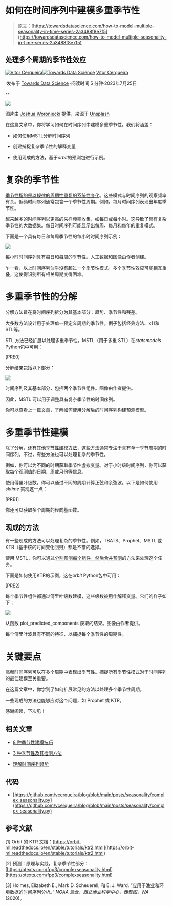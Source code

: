 # 如何在时间序列中建模多重季节性

> 原文：[https://towardsdatascience.com/how-to-model-multiple-seasonality-in-time-series-2a3488f8e7f5](https://towardsdatascience.com/how-to-model-multiple-seasonality-in-time-series-2a3488f8e7f5)

## **处理多个周期的季节性效应**

[](https://vcerq.medium.com/?source=post_page-----2a3488f8e7f5--------------------------------)[![Vitor Cerqueira](../Images/9e52f462c6bc20453d3ea273eb52114b.png)](https://vcerq.medium.com/?source=post_page-----2a3488f8e7f5--------------------------------)[](https://towardsdatascience.com/?source=post_page-----2a3488f8e7f5--------------------------------)[![Towards Data Science](../Images/a6ff2676ffcc0c7aad8aaf1d79379785.png)](https://towardsdatascience.com/?source=post_page-----2a3488f8e7f5--------------------------------) [Vitor Cerqueira](https://vcerq.medium.com/?source=post_page-----2a3488f8e7f5--------------------------------)

·发布于 [Towards Data Science](https://towardsdatascience.com/?source=post_page-----2a3488f8e7f5--------------------------------) ·阅读时间 5 分钟·2023年7月25日

--

![](../Images/b0ff9a93e1a11fae7f8848871a893fcf.png)

图片由 [Joshua Woroniecki](https://unsplash.com/@joshua_j_woroniecki?utm_source=medium&utm_medium=referral) 提供，来源于 [Unsplash](https://unsplash.com/?utm_source=medium&utm_medium=referral)

在这篇文章中，你将学习如何在时间序列中建模多重季节性。我们将涵盖：

+   如何使用MSTL分解时间序列

+   创建捕捉复杂季节性的解释变量

+   使用现成的方法，基于*orbit*的预测包进行示例。

# 复杂的季节性

[季节性指的是以规律的周期性重复的系统性变化](https://medium.com/towards-data-science/8-techniques-to-model-seasonality-2f81d739710)。这些模式与时间序列的观察频率有关。低频时间序列通常包含一个季节性周期。例如，每月时间序列表现出年度季节性。

越来越多的时间序列以更高的采样频率收集，如每日或每小时。这导致了具有复杂季节性的大数据集。每日时间序列可能显示出每周、每月和每年的重复模式。

下面是一个具有每日和每周季节性的每小时时间序列示例：

![](../Images/a9bf9df7169deb16c4568e11a605e577.png)

每小时时间序列具有每日和每周的季节性。人工数据和图像由作者创建。

乍一看，以上时间序列似乎没有超过一个季节性模式。多个季节性效应可能相互重叠，这使得识别所有相关周期变得困难。

# 多重季节性的分解

分解方法旨在将时间序列拆分为其基本部分：趋势、季节性和残差。

大多数方法设计用于处理单一预定义周期的季节性。例子包括经典方法、x11和STL等。

STL 方法已经扩展以处理多重季节性。MSTL（用于多重 STL）在*statsmodels* Python包中可用：

[PRE0]

分解结果包括以下部分：

![](../Images/859d8a2048642e9af08c0bbe44259954.png)

时间序列及其基本部分，包括两个季节性组件。图像由作者提供。

因此，MSTL 可以用于调整具有复杂季节性的时间序列。

你可以查看[上一篇文章](/8-techniques-to-model-seasonality-2f81d739710)，了解如何使用分解后的时间序列构建预测模型。

# 多重季节性建模

除了分解，还有[其他季节性建模方法](https://medium.com/towards-data-science/8-techniques-to-model-seasonality-2f81d739710)，这些方法通常专注于具有单一季节周期的时间序列。不过，有些方法也可以处理复杂的季节性。

例如，你可以为不同的时期获取季节性虚拟变量。对于小时级时间序列，你可以获取每个观测值的日期、周或月份等信息。

使用傅里叶级数，你可以通过不同的周期计算正弦和余弦波。以下是如何使用*sktime* 实现这一点：

[PRE1]

你还可以获取多个周期的径向基函数。

## 现成的方法

有一些现成的方法可以处理复杂的季节性。例如，TBATS、Prophet、MSTL 或 KTR（基于核的时间变化回归）都是不错的选择。

使用 MSTL，你可以通过[分别预测每个组件，然后合并预测](https://medium.com/towards-data-science/8-techniques-to-model-seasonality-2f81d739710)的方法来处理这个任务。

下面是如何使用KTR的示例，这在*orbit* Python包中可用：

[PRE2]

每个季节性组件都通过傅里叶级数建模，这些级数被用作解释变量。它们的样子如下：

![](../Images/a6c8fc8ff766cd8798cb276893401759.png)

从函数 plot_predicted_components 获取的结果。图像由作者提供。

每个傅里叶波具有不同的特征，以捕捉每个季节性的周期性。

# 关键要点

高频时间序列可以在多个周期中表现出季节性。捕捉所有季节性模式对于时间序列的最佳建模至关重要。

在这篇文章中，你学到了如何扩展常见的方法以处理多个季节性周期。

一些现成的方法也能够应对这个问题，如 Prophet 或 KTR。

感谢阅读，下次见！

## 相关文章

+   [8 种季节性建模技巧](https://medium.com/towards-data-science/8-techniques-to-model-seasonality-2f81d739710)

+   [3 种季节性及其检测方法](https://medium.com/towards-data-science/3-types-of-seasonality-and-how-to-detect-them-4e03f548d167)

+   [理解时间序列趋势](https://medium.com/towards-data-science/understanding-time-series-trend-addfd9d7764e)

## 代码

+   [https://github.com/vcerqueira/blog/blob/main/posts/seasonality/complex_seasonality.py](https://github.com/vcerqueira/blog/blob/main/posts/seasonality/complex_seasonality.py)

## 参考文献

[1] Orbit 的 KTR 文档：[https://orbit-ml.readthedocs.io/en/stable/tutorials/ktr2.html](https://orbit-ml.readthedocs.io/en/stable/tutorials/ktr2.html)

[2] 预测：原理与实践，复杂季节性部分：[https://otexts.com/fpp3/complexseasonality.html](https://otexts.com/fpp3/complexseasonality.html)

[3] Holmes, Elizabeth E., Mark D. Scheuerell, 和 E. J. Ward. “应用于渔业和环境数据的时间序列分析。” *NOAA 渔业，西北渔业科学中心，西雅图，WA* (2020)。
